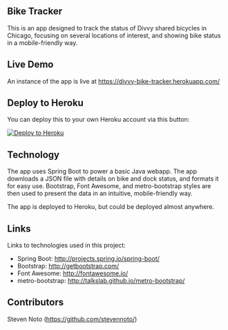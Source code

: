 ## Bike Tracker

This is an app designed to track the status of Divvy shared bicycles in Chicago,
focusing on several locations of interest, and showing bike status in a mobile-friendly way.

## Live Demo

An instance of the app is live at https://divvy-bike-tracker.herokuapp.com/

## Deploy to Heroku

You can deploy this to your own Heroku account via this button:

[![Deploy to Heroku](https://www.herokucdn.com/deploy/button.svg)](https://heroku.com/deploy)

## Technology

The app uses Spring Boot to power a basic Java webapp. The app downloads a JSON 
file with details on bike and dock status, and formats it for easy use. Bootstrap, 
Font Awesome, and metro-bootstrap styles are then used to present the data
in an intuitive, mobile-friendly way.

The app is deployed to Heroku, but could be deployed almost anywhere.

## Links

Links to technologies used in this project:

- Spring Boot: http://projects.spring.io/spring-boot/
- Bootstrap: http://getbootstrap.com/
- Font Awesome: http://fontawesome.io/
- metro-bootstrap: http://talkslab.github.io/metro-bootstrap/

## Contributors

Steven Noto (https://github.com/stevennoto/)
